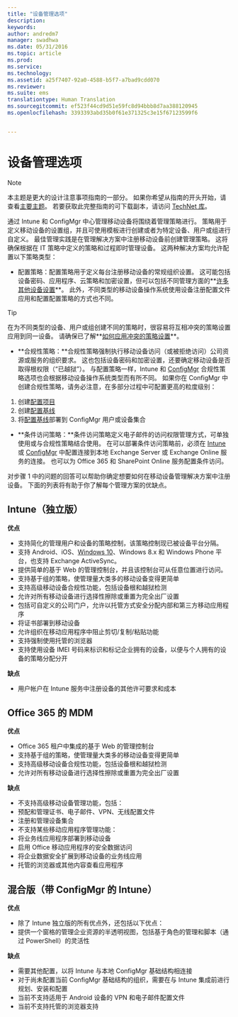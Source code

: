 ```yaml
---
title: "设备管理选项"
description: 
keywords: 
author: andredm7
manager: swadhwa
ms.date: 05/31/2016
ms.topic: article
ms.prod: 
ms.service: 
ms.technology: 
ms.assetid: a25f7407-92a0-4588-b5f7-a7bad9cdd070
ms.reviewer: 
ms.suite: ems
translationtype: Human Translation
ms.sourcegitcommit: ef523f44cd9d51e59fc8d94bbb8d7aa388120945
ms.openlocfilehash: 3393393abd35b0f61e371325c3e15f67123599f6


---
```


# 设备管理选项

>[!NOTE]
>本主题是更大的设计注意事项指南的一部分。 如果你希望从指南的开头开始，请查看[主要主题](mdm-design-considerations-guide.md)。 若要获取此完整指南的可下载副本，请访问 [TechNet 库](https://gallery.technet.microsoft.com/Mobile-Device-Management-7d401582)。

通过 Intune 和 ConfigMgr 中心管理移动设备将围绕着管理策略进行。 策略用于定义移动设备的设置组，并且可使用模板进行创建或者为特定设备、用户或组进行自定义。 最佳管理实践是在管理解决方案中注册移动设备前创建管理策略。 这将确保根据在 IT 策略中定义的策略和过程即时管理设备。 这两种解决方案均允许配置以下策略类型：

- 配置策略：配置策略用于定义每台注册移动设备的常规组织设置。 这可能包括设备密码、应用程序、云策略和加密设置，但可以包括不同管理方面的**[许多其他设备设置](https://technet.microsoft.com/library/dn743712.aspx)**。 此外，不同类型的移动设备操作系统使用设备注册配置文件应用和配置配置策略的方式也不同。

>[!TIP]
>在为不同类型的设备、用户或组创建不同的策略时，很容易将互相冲突的策略设置应用到同一设备。 请确保已了解**[如何应用冲突的策略设置](https://technet.microsoft.com/library/dn743712.aspx)**。

- **合规性策略：**合规性策略强制执行移动设备访问（或被拒绝访问）公司资源或服务的组织要求。 这也包括设备密码和加密设置，还要确定移动设备是否取得根权限（“已越狱”）。 与配置策略一样，Intune 和 [ConfigMgr](https://technet.microsoft.com/library/dn376523.aspx) 合规性策略选项也会根据移动设备操作系统类型而有所不同。 如果你在 ConfigMgr 中创建合规性策略，请务必注意，在多部分过程中可配置更高的粒度级别：

 1. 创建[配置项目](https://technet.microsoft.com/library/gg712331.aspx?WT.mc_id=Blog_EntMob_Showcase_PCIT)
 2. 创建[配置基线](https://technet.microsoft.com/library/gg712268.aspx?WT.mc_id=Blog_EntMob_Showcase_PCIT)
 3. 将[配置基线](https://technet.microsoft.com/library/hh219289.aspx?WT.mc_id=Blog_EntMob_Showcase_PCIT)部署到 ConfigMgr 用户或设备集合

- **条件访问策略：**条件访问策略定义电子邮件的访问权限管理方式，可单独使用或与合规性策略结合使用。 在可以部署条件访问策略前，必须在 [Intune](/Intune/deploy-use/restrict-access-to-email-and-o365-services-with-microsoft-intune) 或 [ConfigMgr](https://technet.microsoft.com/library/dn919655.aspx) 中配置连接到本地 Exchange Server 或 Exchange Online 服务的连接。 也可以为 Office 365 和 SharePoint Online 服务配置条件访问。

对步骤 1 中的问题的回答可以帮助你确定想要如何在移动设备管理解决方案中注册设备。 下面的列表将有助于你了解每个管理方案的优缺点。

## Intune（独立版）

**优点**

- 支持简化的管理用户和设备的策略控制，该策略控制现已被设备平台分隔。
- 支持 Android、iOS、[Windows 10](https://technet.microsoft.com/library/mt147406.aspx)、Windows 8.x 和 Windows Phone 平台，也支持 Exchange ActiveSync。
- 提供简单的基于 Web 的管理控制台，并且该控制台可从任意位置进行访问。
- 支持基于组的策略，使管理量大类多的移动设备变得更简单
- 支持高级移动设备合规性功能，包括设备根和越狱检测
- 允许对所有移动设备进行选择性擦除或重置为完全出厂设置
- 包括可自定义的公司门户，允许以托管方式安全分配内部和第三方移动应用程序
- 将证书部署到移动设备
- 允许组织在移动应用程序中阻止剪切/复制/粘贴功能
- 支持强制使用托管的浏览器
- 支持使用设备 IMEI 号码来标识和标记企业拥有的设备，以便与个人拥有的设备的策略分配分开

**缺点**

- 用户帐户在 Intune 服务中注册设备的其他许可要求和成本

## Office 365 的 MDM

**优点**

- Office 365 租户中集成的基于 Web 的管理控制台
- 支持基于组的策略，使管理量大类多的移动设备变得更简单
- 支持高级移动设备合规性功能，包括设备根和越狱检测
- 允许对所有移动设备进行选择性擦除或重置为完全出厂设置

**缺点**

- 不支持高级移动设备管理功能，包括：
 - 预配和管理证书、电子邮件、VPN、无线配置文件
 - 注册和管理设备集合
- 不支持某些移动应用程序管理功能：
 - 将业务线应用程序部署到移动设备
 - 启用 Office 移动应用程序的安全数据访问
 - 将企业数据安全扩展到移动设备的业务线应用
 - 托管的浏览器或其他内容查看应用程序

## 混合版（带 ConfigMgr 的 Intune）

**优点**

- 除了 Intune 独立版的所有优点外，还包括以下优点：
 - 提供一个窗格的管理企业资源的半透明视图，包括基于角色的管理和脚本（通过 PowerShell）的灵活性

**缺点**

- 需要其他配置，以将 Intune 与本地 ConfigMgr 基础结构相连接
- 对于尚未配置当前 ConfigMgr 基础结构的组织，需要在与 Intune 集成前进行规划、安装和配置
- 当前不支持适用于 Android 设备的 VPN 和电子邮件配置文件
- 当前不支持托管的浏览器支持


<!--HONumber=Jul16_HO3-->


